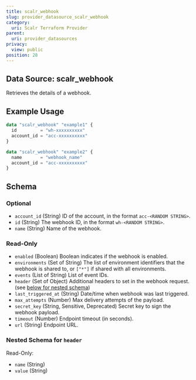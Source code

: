```yaml
---
title: scalr_webhook
slug: provider_datasource_scalr_webhook
category:
  uri: Scalr Terraform Provider
parent:
  uri: provider_datasources
privacy:
  view: public
position: 28
---
```

## Data Source: scalr_webhook

Retrieves the details of a webhook.

## Example Usage

```terraform
data "scalr_webhook" "example1" {
  id         = "wh-xxxxxxxxxx"
  account_id = "acc-xxxxxxxxxx"
}

data "scalr_webhook" "example2" {
  name       = "webhook_name"
  account_id = "acc-xxxxxxxxxx"
}
```

<!-- schema generated by tfplugindocs -->
## Schema

### Optional

- `account_id` (String) ID of the account, in the format `acc-<RANDOM STRING>`.
- `id` (String) The webhook ID, in the format `wh-<RANDOM STRING>`.
- `name` (String) Name of the webhook.

### Read-Only

- `enabled` (Boolean) Boolean indicates if the webhook is enabled.
- `environments` (Set of String) The list of environment identifiers that the webhook is shared to, or `["*"]` if shared with all environments.
- `events` (List of String) List of event IDs.
- `header` (Set of Object) Additional headers to set in the webhook request. (see [below for nested schema](#nestedatt--header))
- `last_triggered_at` (String) Date/time when webhook was last triggered.
- `max_attempts` (Number) Max delivery attempts of the payload.
- `secret_key` (String, Sensitive, Deprecated) Secret key to sign the webhook payload.
- `timeout` (Number) Endpoint timeout (in seconds).
- `url` (String) Endpoint URL.

<a id="nestedatt--header"></a>
### Nested Schema for `header`

Read-Only:

- `name` (String)
- `value` (String)
